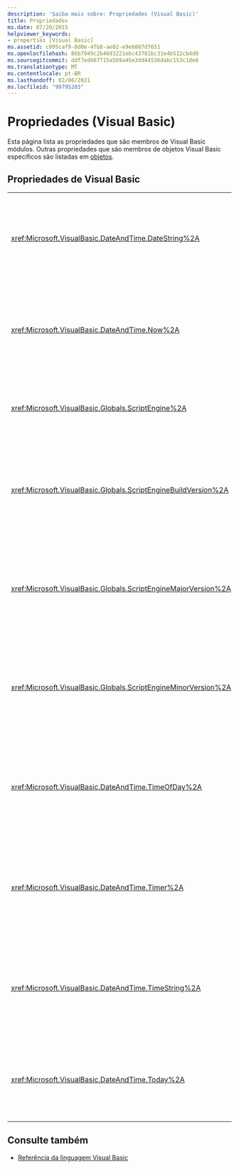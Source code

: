 ```yaml
---
description: 'Saiba mais sobre: Propriedades (Visual Basic)'
title: Propriedades
ms.date: 07/20/2015
helpviewer_keywords:
- properties [Visual Basic]
ms.assetid: c995caf9-8d0e-4fb8-ae02-e9e6087d7651
ms.openlocfilehash: 86b7949c2b4693221ebc43781bc31e4b512cb4d0
ms.sourcegitcommit: ddf7edb67715a5b9a45e3dd44536dabc153c1de0
ms.translationtype: MT
ms.contentlocale: pt-BR
ms.lasthandoff: 02/06/2021
ms.locfileid: "99795203"
---
```

# <a name="properties-visual-basic"></a>Propriedades (Visual Basic)

Esta página lista as propriedades que são membros de Visual Basic módulos. Outras propriedades que são membros de objetos Visual Basic específicos são listadas em [objetos](objects/index.md).  
  
## <a name="visual-basic-properties"></a>Propriedades de Visual Basic  
  
|||  
|---|---|  
|<xref:Microsoft.VisualBasic.DateAndTime.DateString%2A>|Retorna ou define um valor `String` que representa a data atual de acordo com o sistema.|  
|<xref:Microsoft.VisualBasic.DateAndTime.Now%2A>|Retorna um valor de `Date` que contém a data e hora atual de acordo com seu sistema.|  
|<xref:Microsoft.VisualBasic.Globals.ScriptEngine%2A>|Retorna um `String` que representa o runtime em uso no momento.|  
|<xref:Microsoft.VisualBasic.Globals.ScriptEngineBuildVersion%2A>|Retorna um `Integer` que contém o número de versão de build do runtime atualmente em uso.|  
|<xref:Microsoft.VisualBasic.Globals.ScriptEngineMajorVersion%2A>|Retorna um `Integer` que contém o número de versão principal do runtime atualmente em uso.|  
|<xref:Microsoft.VisualBasic.Globals.ScriptEngineMinorVersion%2A>|Retorna um `Integer` que contém o número de versão secundária do runtime atualmente em uso.|  
|<xref:Microsoft.VisualBasic.DateAndTime.TimeOfDay%2A>|Retorna ou define um valor de `Date` que representa a hora atual do dia, de acordo com seu sistema.|  
|<xref:Microsoft.VisualBasic.DateAndTime.Timer%2A>|Retorna um valor `Double` que representa o número de segundos decorridos desde a meia-noite.|  
|<xref:Microsoft.VisualBasic.DateAndTime.TimeString%2A>|Retorna ou define um valor de `String` que representa a hora atual do dia de acordo com o sistema.|  
|<xref:Microsoft.VisualBasic.DateAndTime.Today%2A>|Retorna ou define um valor `Date` que contém a data atual de acordo com o sistema.|  
  
## <a name="see-also"></a>Consulte também

- [Referência da linguagem Visual Basic](index.md)
